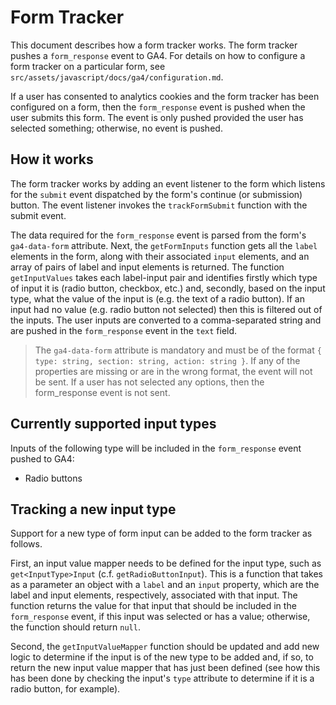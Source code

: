 # Form Tracker

This document describes how a form tracker works. The form tracker pushes a `form_response` event to GA4. For details on
how to configure a form tracker on a particular form, see `src/assets/javascript/docs/ga4/configuration.md`. 

If a user has consented to analytics cookies and the form tracker has been configured on a form, then the 
`form_response` event is pushed when the user submits this form. The event is only pushed provided the user has selected
something; otherwise, no event is pushed.

## How it works

The form tracker works by adding an event listener to the form which listens for the `submit` event dispatched by the
form's continue (or submission) button. The event listener invokes the `trackFormSubmit` function with the submit event.

The data required for the `form_response` event is parsed from the form's `ga4-data-form` attribute. Next, the 
`getFormInputs` function gets all the `label` elements in the form, along with their associated `input` elements, and an
array of pairs of label and input elements is returned. The function `getInputValues` takes each label-input pair and
identifies firstly which type of input it is (radio button, checkbox, etc.) and, secondly, based on the input type, 
what the value of the input is (e.g. the text of a radio button). If an input had no value (e.g. radio button not 
selected) then this is filtered out of the inputs. The user inputs are converted to a comma-separated string and are 
pushed in the `form_response` event in the `text` field.

> The `ga4-data-form` attribute is mandatory and must be of the format `{ type: string, section: string, action: string }`.
> If any of the properties are missing or are in the wrong format, the event will not be sent.
> If a user has not selected any options, then the form_response event is not sent.

## Currently supported input types

Inputs of the following type will be included in the `form_response` event pushed to GA4:
- Radio buttons

## Tracking a new input type

Support for a new type of form input can be added to the form tracker as follows.

First, an input value mapper needs to be defined for the input type, such as `get<InputType>Input` (c.f. 
`getRadioButtonInput`). This is a function that takes as a parameter an object with a `label` and an `input` property,
which are the label and input elements, respectively, associated with that input. The function returns the value for 
that input that should be included in the `form_response` event, if this input was selected or has a value; otherwise,
the function should return `null`.

Second, the `getInputValueMapper` function should be updated and add new logic to determine if the input is of the new 
type to be added and, if so, to return the new input value mapper that has just been defined (see how this has been done
by checking the input's `type` attribute to determine if it is a radio button, for example).